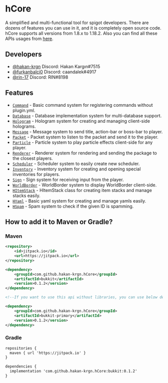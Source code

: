 # hCore

A simplified and multi-functional tool for spigot developers. There are dozens of features you can use in it, and it is
completely open source code. hCore supports all versions from 1.8.x to 1.18.2. Also you can find all these APIs usages
from [here](https://github.com/hakan-krgn/hCore/wiki).

## Developers

- [@hakan-krgn](https://github.com/hakan-krgn) Discord: Hakan Kargın#7515
- [@furkanbalci0](https://github.com/furkanbalci0) Discord: caandalek#4917
- [@rin-17](https://github.com/rin-17) Discord: RIN#8198

## Features

- [`Command`](https://github.com/hakan-krgn/hCore/wiki/command) - Basic command system for registering commands without
  plugin.yml.
- [`Database`](https://github.com/hakan-krgn/hCore/wiki/database) - Database implementation system for multi-database
  support.
- [`Hologram`](https://github.com/hakan-krgn/hCore/wiki/hologram) - Hologram system for creating and managing
  client-side holograms.
- [`Message`](https://github.com/hakan-krgn/hCore/wiki/message) - Message system to send title, action-bar or boss-bar
  to player.
- [`Packet`](https://github.com/hakan-krgn/hCore/wiki/packet) - Packet system to listen to the packet and send it to the
  player.
- [`Particle`](https://github.com/hakan-krgn/hCore/wiki/particle) - Particle system to play particle effects client-side
  for any player.
- [`Renderer`](https://github.com/hakan-krgn/hCore/wiki/renderer) - Renderer system for rendering and sending the
  package to the closest players.
- [`Scheduler`](https://github.com/hakan-krgn/hCore/wiki/scheduler) - Scheduler system to easily create new scheduler.
- [`Inventory`](https://github.com/hakan-krgn/hCore/wiki/inventory) - Inventory system for creating and opening special
  inventories for players.
- [`Sign`](https://github.com/hakan-krgn/hCore/wiki/sign) - Sign system for receiving input from the player.
- [`WorldBorder`](https://github.com/hakan-krgn/hCore/wiki/worldborder) - WorldBorder system to display WorldBorder
  client-side.
- [`HItemStack`](https://github.com/hakan-krgn/hCore/wiki/itemstack) - HItemStack class for creating item stacks and
  manage stacks easily.
- [`HYaml`](https://github.com/hakan-krgn/hCore/wiki/hyaml) - Basic yaml system for creating and manage yamls easily.
- [`HSpam`](https://github.com/hakan-krgn/hCore/wiki/hyaml) - Spam system to check if the given ID is spamming.

## How to add it to Maven or Gradle?

### Maven

``` xml
<repository>
    <id>jitpack.io</id>
    <url>https://jitpack.io</url>
</repository>

<dependency>
    <groupId>com.github.hakan-krgn.hCore</groupId>
    <artifactId>bukkit</artifactId>
    <version>0.1.2</version>
</dependency>

<!--If you want to use this api without libraries, you can use below dependency -->

<dependency>
    <groupId>com.github.hakan-krgn.hCore</groupId>
    <artifactId>bukkit-primary</artifactId>
    <version>0.1.2</version>
</dependency>
```

### Gradle

``` xml
repositories {
  maven { url 'https://jitpack.io' }
}

dependencies {
  implementation 'com.github.hakan-krgn.hCore:bukkit:0.1.2'
}
```
